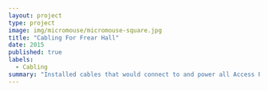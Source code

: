 ```yaml
---
layout: project
type: project
image: img/micromouse/micromouse-square.jpg
title: "Cabling For Frear Hall"
date: 2015
published: true
labels:
  - Cabling
summary: "Installed cables that would connect to and power all Access Points of Frear Hall"
---
```


